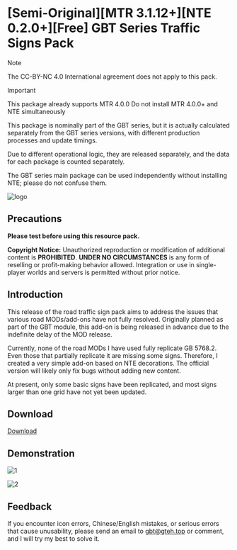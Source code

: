 # \[Semi-Original\]\[MTR 3.1.12+\]\[NTE 0.2.0+\]\[Free\] GBT Series Traffic Signs Pack

> [!NOTE]
> The CC-BY-NC 4.0 International agreement does not apply to this pack.

> [!IMPORTANT]
> This package already supports MTR 4.0.0
> Do not install MTR 4.0.0+ and NTE simultaneously

This package is nominally part of the GBT series, but it is actually calculated separately from the GBT series versions, with different production processes and update timings.

Due to different operational logic, they are released separately, and the data for each package is counted separately.

The GBT series main package can be used independently without installing NTE; please do not confuse them.

![logo](//drive.gteh.top/f/zPcA/banner.png)

## Precautions

**Please test before using this resource pack.**

**Copyright Notice:** Unauthorized reproduction or modification of additional content is **PROHIBITED**. **UNDER NO CIRCUMSTANCES** is any form of reselling or profit-making behavior allowed. Integration or use in single-player worlds and servers is permitted without prior notice.

## Introduction

This release of the road traffic sign pack aims to address the issues that various road MODs/add-ons have not fully resolved. Originally planned as part of the GBT module, this add-on is being released in advance due to the indefinite delay of the MOD release.

Currently, none of the road MODs I have used fully replicate GB 5768.2. Even those that partially replicate it are missing some signs. Therefore, I created a very simple add-on based on NTE decorations. The official version will likely only fix bugs without adding new content.

At present, only some basic signs have been replicated, and most signs larger than one grid have not yet been updated.

## Download

[Download](/en/download/tsp/v0.1)

## Demonstration

![1](//drive.gteh.top/f/xVsY/1.png)

![2](//drive.gteh.top/f/PYfJ/2.png)

## Feedback

If you encounter icon errors, Chinese/English mistakes, or serious errors that cause unusability, please send an email to [gbt@gteh.top](mailto:gbt@gteh.top) or comment, and I will try my best to solve it.